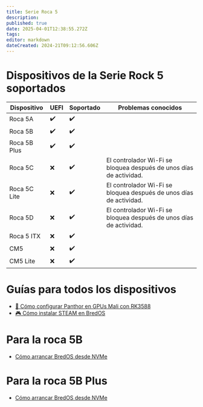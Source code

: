 ```yaml
---
title: Serie Roca 5
description:
published: true
date: 2025-04-01T12:38:55.272Z
tags:
editor: markdown
dateCreated: 2024-21T09:12:56.606Z
---
```


# Dispositivos de la Serie Rock 5 soportados

| Dispositivo  | UEFI | Soportado | Problemas conocidos                                                                |
| ------------ | ---- | --------- | ---------------------------------------------------------------------------------- |
| Roca 5A      | ✔️   | ✔️        |                                                                                    |
| Roca 5B      | ✔️   | ✔️        |                                                                                    |
| Roca 5B Plus | ✔️   | ✔️        |                                                                                    |
| Roca 5C      | ❌    | ✔️        | El controlador Wi-Fi se bloquea después de unos días de actividad. |
| Roca 5C Lite | ❌    | ✔️        | El controlador Wi-Fi se bloquea después de unos días de actividad. |
| Roca 5D      | ❌    | ✔️        | El controlador Wi-Fi se bloquea después de unos días de actividad. |
| Roca 5 ITX   | ❌    | ✔️        |                                                                                    |
| CM5          | ❌    | ✔️        |                                                                                    |
| CM5 Lite     | ❌    | ✔️        |                                                                                    |

# Guías para todos los dispositivos

- [🐾 Cómo configurar Panthor en GPUs Mali con RK3588](/es/how-to/how-to-setup-panthor)
- [🎮 Cómo instalar STEAM en BredOS](/es/how-to/how-to-install-steam)

# Para la roca 5B

- [Cómo arrancar BredOS desde NVMe](/es/rock-5/how-to-boot-from-nvme)

# Para la roca 5B Plus

- [Cómo arrancar BredOS desde NVMe](/es/rock-5/how-to-boot-from-nvme)